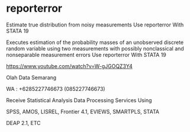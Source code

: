 # reporterror
Estimate true distribution from noisy measurements Use reporterror With STATA 19

Executes estimation of the probability masses of an unobserved discrete random variable using two measurements with possibly nonclassical and nonseparable measurement errors Use reporterror With STATA 19

https://www.youtube.com/watch?v=W-gJGOQZ3Y4

Olah Data Semarang

WA : +6285227746673 (085227746673)

Receive Statistical Analysis Data Processing Services Using

SPSS, AMOS, LISREL, Frontier 4.1, EVIEWS, SMARTPLS, STATA

DEAP 2.1, ETC
